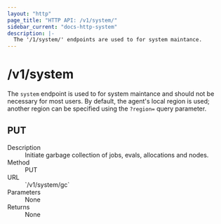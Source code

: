 ```yaml
---
layout: "http"
page_title: "HTTP API: /v1/system/"
sidebar_current: "docs-http-system"
description: |-
  The '/1/system/' endpoints are used to for system maintance.
---
```


# /v1/system

The `system` endpoint is used to for system maintance and should not be
necessary for most users. By default, the agent's local region is used; another
region can be specified using the `?region=` query parameter.

## PUT

<dl>
  <dt>Description</dt>
  <dd>
    Initiate garbage collection of jobs, evals, allocations and nodes.
  </dd>

  <dt>Method</dt>
  <dd>PUT</dd>

  <dt>URL</dt>
  <dd>`/v1/system/gc`</dd>

  <dt>Parameters</dt>
  <dd>
    None
  </dd>

  <dt>Returns</dt>
  <dd>
    None
  </dd>
</dl>
